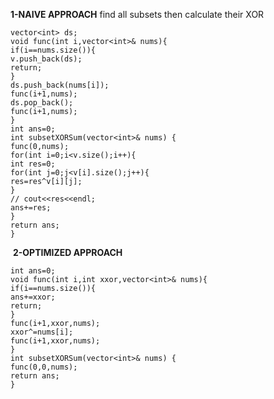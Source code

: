 **1-NAIVE APPROACH**
find all subsets then calculate their XOR
```
vector<int> ds;
void func(int i,vector<int>& nums){
if(i==nums.size()){
v.push_back(ds);
return;
}
ds.push_back(nums[i]);
func(i+1,nums);
ds.pop_back();
func(i+1,nums);
}
int ans=0;
int subsetXORSum(vector<int>& nums) {
func(0,nums);
for(int i=0;i<v.size();i++){
int res=0;
for(int j=0;j<v[i].size();j++){
res=res^v[i][j];
}
// cout<<res<<endl;
ans+=res;
}
return ans;
}
```
​
**2-OPTIMIZED APPROACH**
```
int ans=0;
void func(int i,int xxor,vector<int>& nums){
if(i==nums.size()){
ans+=xxor;
return;
}
func(i+1,xxor,nums);
xxor^=nums[i];
func(i+1,xxor,nums);
}
int subsetXORSum(vector<int>& nums) {
func(0,0,nums);
return ans;
}
```
​
​
​
​
​
​